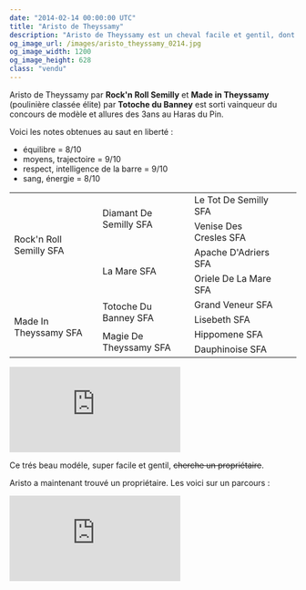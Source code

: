 ```yaml
---
date: "2014-02-14 00:00:00 UTC"
title: "Aristo de Theyssamy"
description: "Aristo de Theyssamy est un cheval facile et gentil, dont le très beau modèle a notamment séduit le jury du concours de modèles et allures des 3 ans au Haras du Pin"
og_image_url: /images/aristo_theyssamy_0214.jpg
og_image_width: 1200
og_image_height: 628
class: "vendu"
---
```


Aristo de Theyssamy par **Rock'n Roll Semilly** et **Made in Theyssamy** (poulinière classée élite) par **Totoche du Banney** est sorti vainqueur du concours de modèle et allures des 3ans au Haras du Pin.

Voici les notes obtenues au saut en liberté :

- équilibre = 8/10
- moyens, trajectoire = 9/10
- respect, intelligence de la barre = 9/10
- sang, énergie = 8/10

<table class="genealogie">
	<tr>
		<td rowspan="4" class="c-cell">Rock'n Roll Semilly SFA</td>
		<td rowspan="2" class="c-cell">Diamant De Semilly SFA</td>
		<td class="c-cell">Le Tot De Semilly SFA</td>
	</tr>
	<tr>
		<td class="c-cell">Venise Des Cresles SFA</td>
		<td></td>
		<td></td>
	</tr>
	<tr>
		<td rowspan="2" class="c-cell">La Mare SFA</td>
		<td class="c-cell">Apache D'Adriers SFA</td>
		<td></td>
	</tr>
	<tr>
		<td class="c-cell">Oriele De La Mare SFA</td>
		<td></td>
		<td></td>
	</tr>
	<tr>
		<td rowspan="4" class="c-cell">Made In Theyssamy SFA</td>
		<td rowspan="2" class="c-cell">Totoche Du Banney SFA</td>
		<td class="c-cell">Grand Veneur SFA</td>
	</tr>
	<tr>
		<td class="c-cell">Lisebeth SFA</td>
		<td></td>
		<td></td>
	</tr>
	<tr>
		<td rowspan="2" class="c-cell">Magie De Theyssamy SFA</td>
		<td class="c-cell">Hippomene SFA</td>
		<td></td>
	</tr>
	<tr>
		<td class="c-cell">Dauphinoise SFA</td>
		<td></td>
		<td></td>
	</tr>
</table>

<iframe title="Aristo de Theyssamy au saut en liberté" src="https://www.youtube.com/embed/Zy5WlFaFnmE" frameborder="0" allowfullscreen></iframe>

Ce trés beau modéle, super facile et gentil, ~~cherche un propriétaire~~.

Aristo a maintenant trouvé un propriétaire. Les voici sur un parcours :

<iframe title="Aristo de Theyssamy sur un parcours" src="https://www.youtube.com/embed/HABU99nPTNY" frameborder="0" allowfullscreen></iframe>
